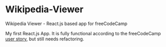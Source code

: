 # Wikipedia-Viewer
Wikipedia Viewer - React.js based app for freeCodeCamp

My first React.js App. It is fully functional according to the freeCodeCamp [user story](https://www.freecodecamp.com/challenges/build-a-wikipedia-viewer), but still needs refactoring.
